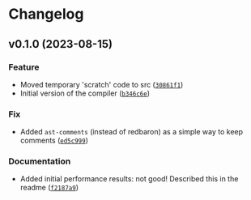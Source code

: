 # Changelog

<!--next-version-placeholder-->

## v0.1.0 (2023-08-15)

### Feature

* Moved temporary 'scratch' code to src ([`30861f1`](https://github.com/robinvandernoord/comptime/commit/30861f1d2a3d9e5a91974044935832064cda7b80))
* Initial version of the compiler ([`b346c6e`](https://github.com/robinvandernoord/comptime/commit/b346c6e8309be07189a6b2c2ec5b60d048d36502))

### Fix

* Added `ast-comments` (instead of redbaron) as a simple way to keep comments ([`ed5c999`](https://github.com/robinvandernoord/comptime/commit/ed5c9992108f919752978f17ca9293d8b527c95b))

### Documentation

* Added initial performance results: not good! Described this in the readme ([`f2187a9`](https://github.com/robinvandernoord/comptime/commit/f2187a9beeb43283367bab03a047383b92a74ce6))
